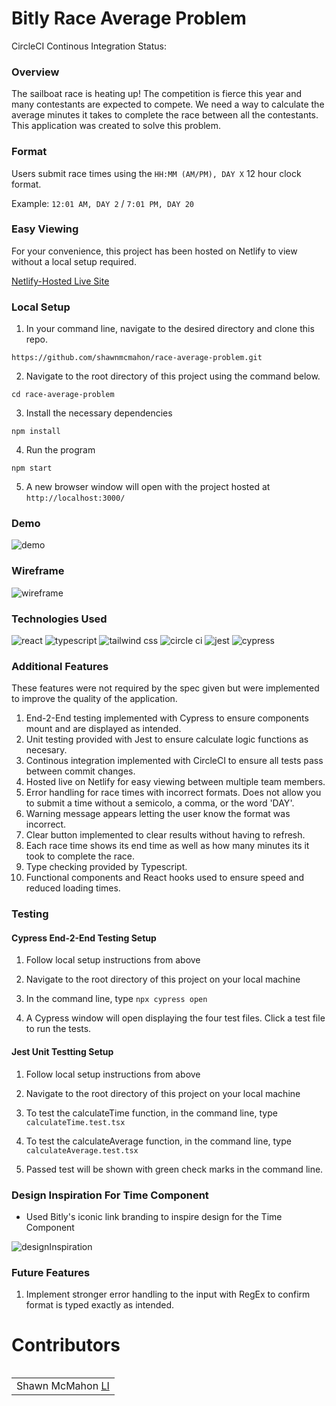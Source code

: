 # Bitly Race Average Problem

CircleCI Continous Integration Status: [![<shawnmcmahon>](https://circleci.com/gh/shawnmcmahon/race-average-problem.svg?style=svg)](<https://app.circleci.com/pipelines/github/shawnmcmahon/race-average-problem>)

### Overview 

The sailboat race is heating up! The competition is fierce this year and many contestants are expected to compete. We need a way to calculate the average minutes it takes to complete the race between all the contestants. This application was created to solve this problem.  

### Format

Users submit race times using the ``HH:MM (AM/PM), DAY X`` 12 hour clock format.

Example: `12:01 AM, DAY 2` / `7:01 PM, DAY 20`

### Easy Viewing 

For your convenience, this project has been hosted on Netlify to view without a local setup required. 

[Netlify-Hosted Live Site](https://amazing-mochi-62d774.netlify.app)

### Local Setup 

1. In your command line, navigate to the desired directory and clone this repo.

``https://github.com/shawnmcmahon/race-average-problem.git``

2. Navigate to the root directory of this project using the command below. 

``cd race-average-problem``

3. Install the necessary dependencies 

``npm install``

4. Run the program

``npm start``

5. A new browser window will open with the project hosted at ``http://localhost:3000/``

### Demo 
![demo](https://user-images.githubusercontent.com/73731359/167745002-01589f4c-583b-4e2a-9a48-a65438f2ef23.gif)

  
### Wireframe
![wireframe](https://user-images.githubusercontent.com/73731359/167741867-087aea36-839e-45c5-b0fc-f393acb6b55f.png)

### Technologies Used 

<p align="left">
  <img src="https://img.shields.io/badge/react-%2320232a.svg?style=for-the-badge&logo=react&logoColor=%2361DAFB" alt="react" />
  <img src="https://img.shields.io/badge/typescript-%23007ACC.svg?style=for-the-badge&logo=typescript&logoColor=white" alt="typescript"/>
  <img src="https://img.shields.io/badge/tailwindcss-%2338B2AC.svg?style=for-the-badge&logo=tailwind-css&logoColor=white" alt="tailwind css"/>
  <img src="https://img.shields.io/badge/circle%20ci-%23161616.svg?style=for-the-badge&logo=circleci&logoColor=white" alt="circle ci" />
  <img src="https://img.shields.io/badge/-jest-%23C21325?style=for-the-badge&logo=jest&logoColor=white" alt="jest" />
  <img src="https://img.shields.io/badge/-cypress-%23E5E5E5?style=for-the-badge&logo=cypress&logoColor=058a5e" alt="cypress" />
</p>

### Additional Features 

These features were not required by the spec given but were implemented to improve the quality of the application. 

1. End-2-End testing implemented with Cypress 
to ensure components mount and are displayed as intended. 
2. Unit testing provided with Jest to ensure calculate logic functions as necesary.
3. Continous integration implemented with CircleCI to ensure all tests pass between commit changes. 
4. Hosted live on Netlify for easy viewing between multiple team members. 
5. Error handling for race times with incorrect formats. Does not allow you to submit a time without a semicolo, a comma, or the word 'DAY'. 
6. Warning message appears letting the user know the format was incorrect. 
7. Clear button implemented to clear results without having to refresh. 
8. Each race time shows its end time as well as how many minutes its it took to complete the race.
9. Type checking provided by Typescript.  
10. Functional components and React hooks used to ensure speed and reduced loading times.

### Testing 

#### Cypress End-2-End Testing Setup

1. Follow local setup instructions from above 

2. Navigate to the root directory of this project on your local machine 

3. In the command line, type ``npx cypress open``

4. A Cypress window will open displaying the four test files. Click a test file to run the tests. 

#### Jest Unit Testting Setup

1. Follow local setup instructions from above 

2. Navigate to the root directory of this project on your local machine 

3. To test the calculateTime function, in the command line, type ``calculateTime.test.tsx``

4. To test the calculateAverage function, in the command line, type ``calculateAverage.test.tsx``

5. Passed test will be shown with green check marks in the command line. 

### Design Inspiration For Time Component 

- Used Bitly's iconic link branding to inspire design for the Time Component

![designInspiration](https://user-images.githubusercontent.com/73731359/167746525-bbde1aee-d81b-4b45-8ddf-f72792ad9881.png)


### Future Features 

1. Implement stronger error handling to the input with RegEx to confirm format is typed exactly as intended. 

# Contributors

<table align="left">
  <td> Shawn McMahon <a href="https://www.linkedin.com/in/shawnpmcmahon/">LI</td>
    </tr>
</table>



